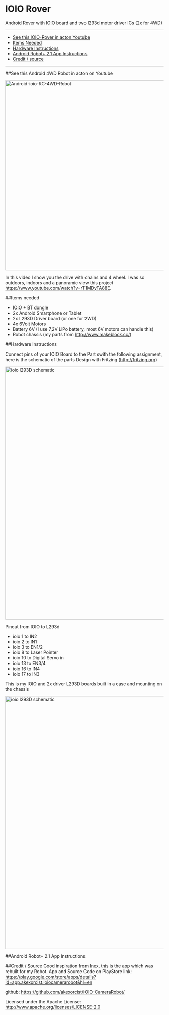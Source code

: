 # IOIO Rover
Android Rover with IOIO board and two l293d motor driver ICs (2x for 4WD)


* * *
+ [See this IOIO-Rover in acton Youtube](#youtube)
+ [Items Needed](#itemsNeeded)
+ [Hardware Instructions](#instructionshard)
+ [Android Robot+ 2.1 App Instructions](#instructionsapp)
+ [Credit / source](#credit)

* * *

##<a name="youtube"></a>See this Android 4WD Robot in acton on Youtube

<p><img src="https://oxinon.com/wp-content/uploads/2018/11/ioio-Rover.png" alt="Android-ioio-RC-4WD-Robot" width="600"></a></p>

In this video I show you the drive with chains and 4 wheel. I was so outdoors, indoors and a panoramic view this project https://www.youtube.com/watch?v=rT1MDyTA88E.


##<a name="itemsNeeded"></a>Items needed

+ IOIO + BT dongle
+ 2x Android Smartphone or Tablet
+ 2x L293D Driver board (or one for 2WD)
+ 4x 6Volt Motors
+ Battery 6V (I use 7,2V LiPo battery, most 6V motors can handle this)
+ Robot chassis  (my parts from http://www.makeblock.cc/)

##<a name="instructionshard"></a>Hardware Instructions

Connect pins of your IOIO Board to the Part swith the following assignment, here is the schematic of the parts Design with Fritzing (http://fritzing.org)


<p><a href="https://oxinon.com/wp-content/uploads/2018/11/IOIO-4WD-Robot-shematic-v1.2.png"><img src="https://oxinon.com/wp-content/uploads/2018/11/IOIO-4WD-Robot-shematic-v1.2.png" alt="ioio l293D schematic" width="800"></a></p>

Pinout from IOIO to L293d

+ ioio 1 to IN2 
+ ioio 2 to IN1
+ ioio 3 to EN1/2
+ ioio 8 to Laser Pointer
+ ioio 10 to Digital Servo in
+ ioio 13 to EN3/4
+ ioio 16 to IN4
+ ioio 17 to IN3


This is my IOIO and 2x driver L293D boards built in a case and mounting on the chassis 
<p><a href="https://oxinon.com/wp-content/uploads/2018/11/IMG_1278-1024x768.jpg"><img src="https://oxinon.com/wp-content/uploads/2018/11/IMG_1278-1024x768.jpg" alt="ioio l293D schematic" width="800"></a></p>


##<a name="instructionsapp"></a>Android Robot+ 2.1 App Instructions

##<a name="credit"></a>Credit / Source
Good inspiration from Inex, this is the app which was rebuilt for my Robot.
App and Source Code on PlayStore link: https://play.google.com/store/apps/details?id=app.akexorcist.ioiocamerarobot&hl=en

github:  https://github.com/akexorcist/IOIO-CameraRobot/

Licensed under the Apache License:
http://www.apache.org/licenses/LICENSE-2.0


